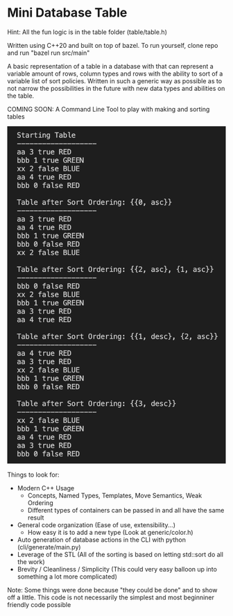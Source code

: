 # Mini Database Table
Hint: All the fun logic is in the table folder (table/table.h)

Written using C++20 and built on top of bazel. To run yourself, clone repo and run "bazel run src/main"

A basic representation of a table in a database with that can represent a variable amount of rows, column types and rows with the ability to sort of a variable list of sort policies. Written in such a generic way as possible as to not narrow the possibilities in the future with new data types and abilities on the table.

COMING SOON: A Command Line Tool to play with making and sorting tables

![My Image](assets/example_output.png)

Things to look for:
- Modern C++ Usage 
    - Concepts, Named Types, Templates, Move Semantics, Weak Ordering
    - Different types of containers can be passed in and all have the same result
- General code organization (Ease of use, extensibility...)
    - How easy it is to add a new type (Look at generic/color.h)
- Auto generation of database actions in the CLI with python (cli/generate/main.py)
- Leverage of the STL (All of the sorting is based on letting std::sort do all the work)
- Brevity / Cleanliness / Simplicity (This could very easy balloon up into something a lot more complicated)

Note: Some things were done because "they could be done" and to show off a little. This code is not necessarily the simplest and most beginniner friendly code possible
